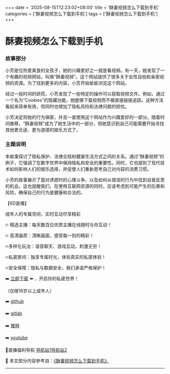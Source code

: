 +++
date = '2025-08-15T12:23:02+08:00'
title = '酥妻视频怎么下载到手机'
categories = ['酥妻视频怎么下载到手机']
tags = ['酥妻视频怎么下载到手机']
+++

# 酥妻视频怎么下载到手机

### 故事部分

小芳是位热爱美食的女孩子，她的兴趣爱好之一就是看视频。有一天，她发现了一个有趣的视频网站，叫做“酥妻视频”。这个网站提供了很多关于女性自拍和亲密视频的资源。为了找到更多的内容，小芳开始偷偷浏览这个网站。

经过一段时间的研究，小芳发现了一些特定的操作可以获取视频文件。例如，通过一个名为“Cookies”的隐藏功能，她能够下载视频而不被直接链接追踪。这种方法看起来简单有效，但同时也增加了隐私风险和法律问题的担忧。

小芳决定将她的行为保密，并且一直使用这个网站作为兴趣爱好的一部分。随着时间推移，“酥妻视频”成为了她生活中的一部分，但她意识到自己可能需要开始寻找其他更合适、更为道德的娱乐方式了。

### 主题说明

本故事探讨了隐私保护、法律合规和健康生活方式之间的关系。通过“酥妻视频”的例子，它强调了在数字世界中保持隐私和安全的重要性。同时，它也提到了现代技术如何影响人们的娱乐选择，并促使人们重新思考自己对内容的消费习惯。

小芳的故事展示了面对诱惑时的心理斗争，以及如何从错误的行为中找到自我反思的机会。这也提醒我们，在使用互联网资源的同时，应该考虑到可能产生的后果和风险，确保自己的行为是健康和合法的。

【6D直播】

 成年人的专属空间，实时互动尽享精彩

🔥 精选主播：每天数百位优质主播在线随时与你互动！

🔥 高清画质：清晰画面，感受每一刻的精彩！

🔥多样化玩法：语音聊天、游戏互动，刺激无穷！

🔥私密房间：独享专属时光，体验真实的私密体验！

🔥安全保障：隐私与数据安全，我们承诺严格保护！

➡️ [立即下载](https://down123.s3.ap-east-1.amazonaws.com/down/down.html?channelCode=blog) ⬅️ ，开启你的私密世界！

 （仅限18岁以上成年人）

➡️ [github](https://aldult-live.github.io/)

➡️ [gitlab](https://seo-09598d.gitlab.io/)

➡️ [推特](https://x.com/wegame33)

➡️ [youtube](https://www.youtube.com/@6Dlive)

🔞直播福利导航   [导航站1](https://webstack-86085a.gitlab.io/)[导航站2](https://onlygit123-2.github.io/)

📘 本文部分内容参考自：[《酥妻视频怎么下载到手机》](https://webstack-hugo-9.pages.dev/)

---
